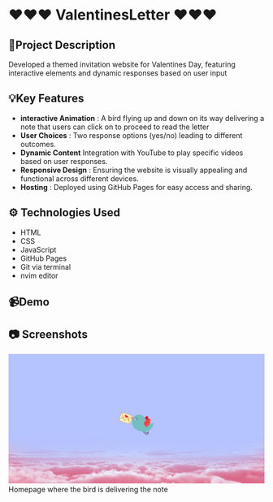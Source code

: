 # ❤️❤️❤️ ValentinesLetter ❤️❤️❤️

## 📝Project Description

Developed a themed invitation website for Valentines Day, featuring interactive
elements and dynamic responses based on user input

## 💡Key Features

- **interactive Animation** : A bird flying up and down on its way delivering a note
  that users can click on to proceed to read the letter
- **User Choices** : Two response options (yes/no) leading to different outcomes.
- **Dynamic Content**  Integration with YouTube to play specific videos based on user responses.
- **Responsive Design** : Ensuring the website is visually appealing and functional across different devices.
- **Hosting** : Deployed using GitHub Pages for easy access and sharing.

## ⚙️ Technologies Used
- HTML
- CSS
- JavaScript
- GitHub Pages
- Git via terminal
- nvim editor

## 📹Demo

## 📷 Screenshots
![Home page featuring bird delivering note](assets/screenshots/homepage.png)
Homepage where the bird is delivering the note
